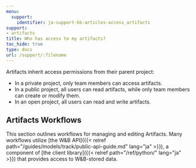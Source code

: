 ```yaml
---
menu:
  support:
    identifier: ja-support-kb-articles-access_artifacts
support:
- artifacts
title: Who has access to my artifacts?
toc_hide: true
type: docs
url: /support/:filename
---
```


Artifacts inherit access permissions from their parent project:

* In a private project, only team members can access artifacts.
* In a public project, all users can read artifacts, while only team members can create or modify them.
* In an open project, all users can read and write artifacts.

## Artifacts Workflows

This section outlines workflows for managing and editing Artifacts. Many workflows utilize [the W&B API]({{< relref path="/guides/models/track/public-api-guide.md" lang="ja" >}}), a component of [the client library]({{< relref path="/ref/python/" lang="ja" >}}) that provides access to W&B-stored data.